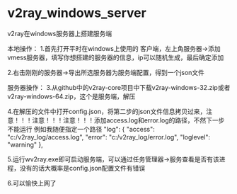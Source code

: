 # v2ray_windows_server
v2ray在windows服务器上搭建服务端


本地操作：
1.首先打开平时在windows上使用的 客户端，左上角服务器->添加vmess服务器，填写你想搭建的服务器的信息，ip可以随机生成，最后确定添加

2.右击刚刚的服务器->导出所选服务器为服务端配置，得到一个json文件

服务器操作：
3.从github中的v2ray-core项目中下载v2ray-windows-32.zip或者v2ray-windows-64.zip，这个是服务端，解压

4.在解压的文件中打开config.json，将第二步的json文件信息拷贝过来，注意！！！注意！！！注意！！！添加access.log和error.log的路径，不然下一步不能运行
例如我随便指定一个路径
"log": {
    "access": "c:/v2ray_log/access.log",
    "error": "c:/v2ray_log/error.log",
    "loglevel": "warning"
  },
  
 5.运行wv2ray.exe即可启动服务端，可以通过任务管理器->服务查看是否有该进程，没有的话大概率是config.json配置文件有错误
 
 6.可以愉快上网了
